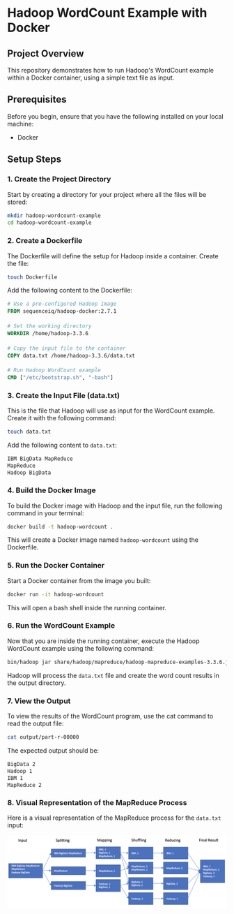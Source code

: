 
# Hadoop WordCount Example with Docker

## Project Overview
This repository demonstrates how to run Hadoop's WordCount example within a Docker container, using a simple text file as input.

## Prerequisites
Before you begin, ensure that you have the following installed on your local machine:
- Docker

## Setup Steps

### 1. Create the Project Directory
Start by creating a directory for your project where all the files will be stored:
```bash
mkdir hadoop-wordcount-example
cd hadoop-wordcount-example
```

### 2. Create a Dockerfile
The Dockerfile will define the setup for Hadoop inside a container. Create the file:

```bash
touch Dockerfile
```

Add the following content to the Dockerfile:

```Dockerfile
# Use a pre-configured Hadoop image
FROM sequenceiq/hadoop-docker:2.7.1

# Set the working directory
WORKDIR /home/hadoop-3.3.6

# Copy the input file to the container
COPY data.txt /home/hadoop-3.3.6/data.txt

# Run Hadoop WordCount example
CMD ["/etc/bootstrap.sh", "-bash"]
```

### 3. Create the Input File (data.txt)
This is the file that Hadoop will use as input for the WordCount example. Create it with the following command:

```bash
touch data.txt
```

Add the following content to `data.txt`:

```plaintext
IBM BigData MapReduce
MapReduce
Hadoop BigData

```

### 4. Build the Docker Image
To build the Docker image with Hadoop and the input file, run the following command in your terminal:

```bash
docker build -t hadoop-wordcount .
```

This will create a Docker image named `hadoop-wordcount` using the Dockerfile.

### 5. Run the Docker Container
Start a Docker container from the image you built:

```bash
docker run -it hadoop-wordcount
```

This will open a bash shell inside the running container.

### 6. Run the WordCount Example
Now that you are inside the running container, execute the Hadoop WordCount example using the following command:

```bash
bin/hadoop jar share/hadoop/mapreduce/hadoop-mapreduce-examples-3.3.6.jar wordcount data.txt output
```

Hadoop will process the `data.txt` file and create the word count results in the output directory.

### 7. View the Output
To view the results of the WordCount program, use the cat command to read the output file:

```bash
cat output/part-r-00000
```

The expected output should be:

```plaintext
BigData 2
Hadoop 1
IBM 1
MapReduce 2
```

### 8. Visual Representation of the MapReduce Process
Here is a visual representation of the MapReduce process for the `data.txt` input:

![MapReduce Process](map_reduce_picture_rep.png)
